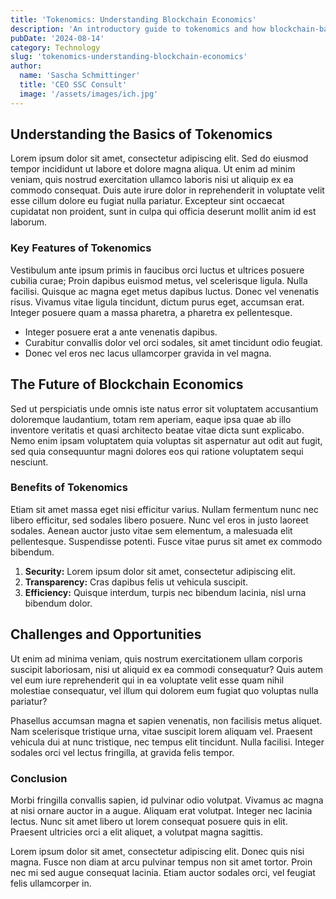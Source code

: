 ```yaml
---
title: 'Tokenomics: Understanding Blockchain Economics'
description: 'An introductory guide to tokenomics and how blockchain-based tokens are driving new economic models.'
pubDate: '2024-08-14'
category: Technology
slug: 'tokenomics-understanding-blockchain-economics'
author:
  name: 'Sascha Schmittinger'
  title: 'CEO SSC Consult'
  image: '/assets/images/ich.jpg'
---
```


## Understanding the Basics of Tokenomics

Lorem ipsum dolor sit amet, consectetur adipiscing elit. Sed do eiusmod tempor incididunt ut labore et dolore magna aliqua. Ut enim ad minim veniam, quis nostrud exercitation ullamco laboris nisi ut aliquip ex ea commodo consequat. Duis aute irure dolor in reprehenderit in voluptate velit esse cillum dolore eu fugiat nulla pariatur. Excepteur sint occaecat cupidatat non proident, sunt in culpa qui officia deserunt mollit anim id est laborum.

### Key Features of Tokenomics

Vestibulum ante ipsum primis in faucibus orci luctus et ultrices posuere cubilia curae; Proin dapibus euismod metus, vel scelerisque ligula. Nulla facilisi. Quisque ac magna eget metus dapibus luctus. Donec vel venenatis risus. Vivamus vitae ligula tincidunt, dictum purus eget, accumsan erat. Integer posuere quam a massa pharetra, a pharetra ex pellentesque.

- Integer posuere erat a ante venenatis dapibus.
- Curabitur convallis dolor vel orci sodales, sit amet tincidunt odio feugiat.
- Donec vel eros nec lacus ullamcorper gravida in vel magna.

## The Future of Blockchain Economics

Sed ut perspiciatis unde omnis iste natus error sit voluptatem accusantium doloremque laudantium, totam rem aperiam, eaque ipsa quae ab illo inventore veritatis et quasi architecto beatae vitae dicta sunt explicabo. Nemo enim ipsam voluptatem quia voluptas sit aspernatur aut odit aut fugit, sed quia consequuntur magni dolores eos qui ratione voluptatem sequi nesciunt.

### Benefits of Tokenomics

Etiam sit amet massa eget nisi efficitur varius. Nullam fermentum nunc nec libero efficitur, sed sodales libero posuere. Nunc vel eros in justo laoreet sodales. Aenean auctor justo vitae sem elementum, a malesuada elit pellentesque. Suspendisse potenti. Fusce vitae purus sit amet ex commodo bibendum.

1. **Security:** Lorem ipsum dolor sit amet, consectetur adipiscing elit.
2. **Transparency:** Cras dapibus felis ut vehicula suscipit.
3. **Efficiency:** Quisque interdum, turpis nec bibendum lacinia, nisl urna bibendum dolor.

## Challenges and Opportunities

Ut enim ad minima veniam, quis nostrum exercitationem ullam corporis suscipit laboriosam, nisi ut aliquid ex ea commodi consequatur? Quis autem vel eum iure reprehenderit qui in ea voluptate velit esse quam nihil molestiae consequatur, vel illum qui dolorem eum fugiat quo voluptas nulla pariatur?

Phasellus accumsan magna et sapien venenatis, non facilisis metus aliquet. Nam scelerisque tristique urna, vitae suscipit lorem aliquam vel. Praesent vehicula dui at nunc tristique, nec tempus elit tincidunt. Nulla facilisi. Integer sodales orci vel lectus fringilla, at gravida felis tempor.

### Conclusion

Morbi fringilla convallis sapien, id pulvinar odio volutpat. Vivamus ac magna at nisi ornare auctor in a augue. Aliquam erat volutpat. Integer nec lacinia lectus. Nunc sit amet libero ut lorem consequat posuere quis in elit. Praesent ultricies orci a elit aliquet, a volutpat magna sagittis.

Lorem ipsum dolor sit amet, consectetur adipiscing elit. Donec quis nisi magna. Fusce non diam at arcu pulvinar tempus non sit amet tortor. Proin nec mi sed augue consequat lacinia. Etiam auctor sodales orci, vel feugiat felis ullamcorper in.
